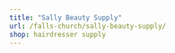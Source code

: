 ```yaml
---
title: "Sally Beauty Supply"
url: /falls-church/sally-beauty-supply/
shop: hairdresser supply
---
```

